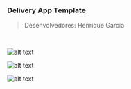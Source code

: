 ### Delivery App Template

> Desenvolvedores: Henrique Garcia <br>

<br>

![alt text](https://i.imgur.com/c71etKM.png)

![alt text](https://i.imgur.com/XKy6nqu.png)

![alt text](https://i.imgur.com/nVAarek.png)
